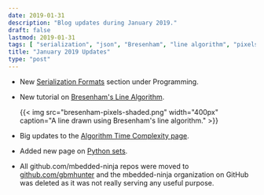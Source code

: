 ```yaml
---
date: 2019-01-31
description: "Blog updates during January 2019."
draft: false
lastmod: 2019-01-31
tags: [ "serialization", "json", "Bresenham", "line algorithm", "pixels", "Python", "sets", "mbedded-ninja", "GitHub" ]
title: "January 2019 Updates"
type: "post"
---
```


* New [Serialization Formats](/programming/serialization-formats) section under Programming.

* New tutorial on [Bresenham's Line Algorithm](/programming/algorithms-and-data-structures/bresenhams-line-algorithm).

    {{< img src="bresenham-pixels-shaded.png" width="400px" caption="A line drawn using Bresenham's line algorithm." >}}

* Big updates to the [Algorithm Time Complexity page](/programming/algorithms-and-data-structures/algorithm-time-complexity/).

* Added new page on [Python sets](/programming/languages/python/python-sets/).

* All github.com/mbedded-ninja repos were moved to [github.com/gbmhunter](github.com/gbmhunter) and the mbedded-ninja organization on GitHub was deleted as it was not really serving any useful purpose.